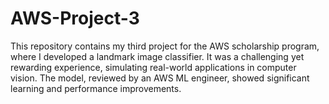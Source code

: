 # AWS-Project-3
This repository contains my third project for the AWS scholarship program, where I developed a landmark image classifier. It was a challenging yet rewarding experience, simulating real-world applications in computer vision. The model, reviewed by an AWS ML engineer, showed significant learning and performance improvements.
